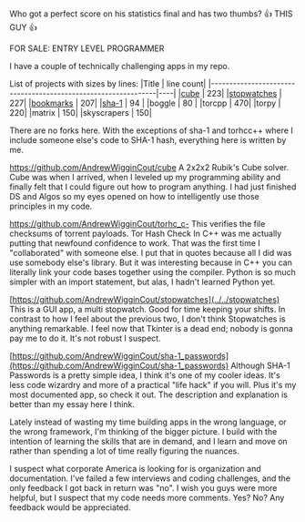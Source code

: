 Who got a perfect score on his statistics final and has two thumbs? 👍 THIS GUY 👍

FOR SALE: ENTRY LEVEL PROGRAMMER

I have a couple of technically challenging apps in my repo.

List of projects with sizes by lines:
|Title                                                          | line count|
|---------------------------------------------------------------|----|
|[cube](https://github.com/AndrewWigginCout/cube)               | 223|
|[stopwatches](https://github.com/AndrewWigginCout/stopwatches) | 227|
|[bookmarks](https://github.com/AndrewWigginCout/bookmarks)     | 207|
|[sha-1](https://github.com/AndrewWigginCout/sha-1_passwords)		   | 94 |
|boggle		   | 80 |
|torcpp		   | 470|
|torpy		   | 220|
|matrix		   | 150|
|skyscrapers | 150|

There are no forks here. With the exceptions of sha-1 and torhcc++ where I include someone else's code to SHA-1 hash, everything here is written by me.

https://github.com/AndrewWigginCout/cube
A 2x2x2 Rubik's Cube solver.
Cube was when I arrived, when I leveled up my programming ability and finally felt that I could figure out how to program anything. I had just finished DS and Algos so my eyes opened on how to intelligently use those principles in my code.

https://github.com/AndrewWigginCout/torhc_c-
This verifies the file checksums of torrent payloads.
Tor Hash Check In C++ was me actually putting that newfound confidence to work. That was the first time I "collaborated" with someone else. I put that in quotes because all I did was use somebody else's library. But it was interesting because in C++ you can literally link your code bases together using the compiler. Python is so much simpler with an import statement, but alas, I hadn't learned Python yet.

[https://github.com/AndrewWigginCout/stopwatches](../../stopwatches)
This is a GUI app, a multi stopwatch. Good for time keeping your shifts.
In contrast to how I feel about the previous two, I don't think Stopwatches is anything remarkable. I feel now that Tkinter is a dead end; nobody is gonna pay me to do it. It's not robust I suspect.

[https://github.com/AndrewWigginCout/sha-1_passwords](https://github.com/AndrewWigginCout/sha-1_passwords)
Although SHA-1 Passwords is a pretty simple idea, I think it's one of my cooler ideas. It's less code wizardry and more of a practical "life hack" if you will. Plus it's my most documented app, so check it out. The description and explanation is better than my essay here I think.

Lately instead of wasting my time building apps in the wrong language, or the wrong framework, I'm thinking of the bigger picture. I build with the intention of learning the skills that are in demand, and I learn and move on rather than spending a lot of time really figuring the nuances.

I suspect what corporate America is looking for is organization and documentation. I've failed a few interviews and coding challenges, and the only feedback I got back in return was "no". I wish you guys were more helpful, but I suspect that my code needs more comments. Yes? No? Any feedback would be appreciated.
